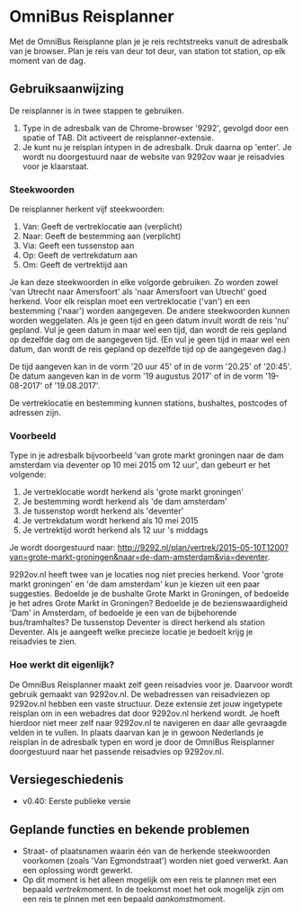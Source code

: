 # OmniBus Reisplanner
Met de OmniBus Reisplanne plan je je reis rechtstreeks vanuit de adresbalk van je browser. Plan je reis van deur tot deur, van station tot station, op elk moment van de dag.

## Gebruiksaanwijzing
De reisplanner is in twee stappen te gebruiken. 
1. Type in de adresbalk van de Chrome-browser '9292', gevolgd door een spatie of TAB. Dit activeert de reisplanner-extensie. 
2. Je kunt nu je reisplan intypen in de adresbalk. Druk daarna op 'enter'. Je wordt nu doorgestuurd naar de website van 9292ov waar je reisadvies voor je klaarstaat.

### Steekwoorden
De reisplanner herkent vijf steekwoorden: 

1. Van: Geeft de vertreklocatie aan (verplicht)
2. Naar: Geeft de bestemming aan (verplicht)
3. Via: Geeft een tussenstop aan
4. Op: Geeft de vertrekdatum aan
5. Om: Geeft de vertrektijd aan

Je kan deze steekwoorden in elke volgorde gebruiken. Zo worden zowel 'van Utrecht naar Amersfoort' als 'naar Amersfoort van Utrecht' goed herkend.
Voor elk reisplan moet een vertreklocatie ('van') en een bestemming ('naar') worden aangegeven. De andere steekwoorden kunnen worden weggelaten.
Als je geen tijd en geen datum invult wordt de reis 'nu' gepland. Vul je geen datum in maar wel een tijd, dan wordt de reis gepland op dezelfde
dag om de aangegeven tijd. (En vul je geen tijd in maar wel een datum, dan wordt de reis gepland op dezelfde tijd op de aangegeven dag.)

De tijd aangeven kan in de vorm '20 uur 45' of in de vorm '20.25' of '20:45'. De datum aangeven kan in de vorm '19 augustus 2017' of in de vorm '19-08-2017' of '19.08.2017'.

De vertreklocatie en bestemming kunnen stations, bushaltes, postcodes of adressen zijn.

### Voorbeeld
Type in je adresbalk bijvoorbeeld 'van grote markt groningen naar de dam amsterdam via deventer op 10 mei 2015 om 12 uur', dan gebeurt er het volgende:

1. Je vertreklocatie wordt herkend als 'grote markt groningen'
2. Je bestemming wordt herkend als 'de dam amsterdam'
3. Je tussenstop wordt herkend als 'deventer' 
4. Je vertrekdatum wordt herkend als 10 mei 2015
5. Je vertrektijd wordt herkend als 12 uur 's middags

Je wordt doorgestuurd naar: http://9292.nl/plan/vertrek/2015-05-10T1200?van=grote-markt-groningen&naar=de-dam-amsterdam&via=deventer.

9292ov.nl heeft twee van je locaties nog niet precies herkend. Voor 'grote markt groningen' en 'de dam amsterdam' kun je kiezen uit een paar suggesties.
Bedoelde je de bushalte Grote Markt in Groningen, of bedoelde je het adres Grote Markt in Groningen? Bedoelde je de bezienswaardigheid 'Dam' in Amsterdam,
of bedoelde je een van de bijbehorende bus/tramhaltes? De tussenstop Deventer is direct herkend als station Deventer. Als je aangeeft welke precieze locatie
je bedoelt krijg je reisadvies te zien.

### Hoe werkt dit eigenlijk?
De OmniBus Reisplanner maakt zelf geen reisadvies voor je. Daarvoor wordt gebruik gemaakt van 9292ov.nl. De webadressen van reisadviezen op 9292ov.nl hebben een vaste structuur.
Deze extensie zet jouw ingetypete reisplan om in een webadres dat door 9292ov.nl herkend wordt. Je hoeft hierdoor niet meer zelf naar 9292ov.nl te navigeren 
en daar alle gevraagde velden in te vullen. In plaats daarvan kan je in gewoon Nederlands je reisplan in de adresbalk typen en word je door de OmniBus Reisplanner 
doorgestuurd naar het passende reisadvies op 9292ov.nl.

## Versiegeschiedenis
- v0.40: Eerste publieke versie

## Geplande functies en bekende problemen
- Straat- of plaatsnamen waarin één van de herkende steekwoorden voorkomen (zoals 'Van Egmondstraat') worden niet goed verwerkt. Aan een oplossing wordt gewerkt.
- Op dit moment is het alleen mogelijk om een reis te plannen met een bepaald *vertrek*moment. In de toekomst moet het ook mogelijk zijn om een reis te plnnen met een bepaald *aankomst*moment.